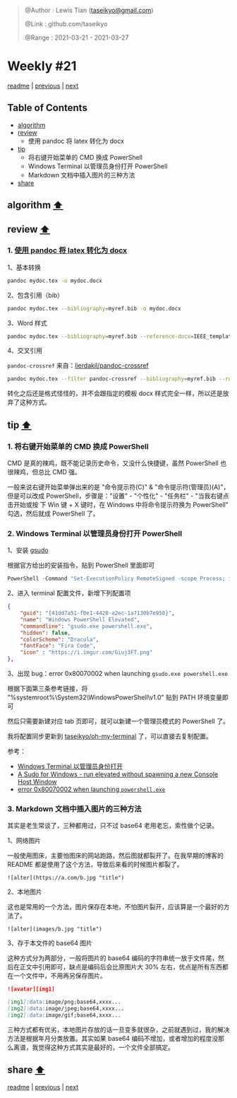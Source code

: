 > @Author  : Lewis Tian (taseikyo@gmail.com)
>
> @Link    : github.com/taseikyo
>
> @Range   : 2021-03-21 - 2021-03-27

# Weekly #21

[readme](../README.md) | [previous](202103W3.md) | [next](202103W5.md)

## Table of Contents

- [algorithm](#algorithm-)
- [review](#review-)
	- 使用 pandoc 将 latex 转化为 docx
- [tip](#tip-)
	- 将右键开始菜单的 CMD 换成 PowerShell
	- Windows Terminal 以管理员身份打开 PowerShell
	- Markdown 文档中插入图片的三种方法
- [share](#share-)

## algorithm [⬆](#weekly-21)

## review [⬆](#weekly-21)

### 1. [使用 pandoc 将 latex 转化为 docx](https://medium.com/@zhelinchen91/how-to-convert-from-latex-to-ms-word-with-pandoc-f2045a762293)

1、基本转换

```Bash
pandoc mydoc.tex -o mydoc.docx
```

2、包含引用（bib）

```Bash
pandoc mydoc.tex --bibliography=myref.bib -o mydoc.docx
```

3、Word 样式

```Bash
pandoc mydoc.tex --bibliography=myref.bib --reference-docx=IEEE_template.doc -o mydoc.docx
```

4、交叉引用

`pandoc-crossref` 来自：[lierdakil/pandoc-crossref](https://github.com/lierdakil/pandoc-crossref)

```Bash
pandoc mydoc.tex --filter pandoc-crossref --bibliography=myref.bib --reference-docx=IEEE_template.doc -o mydoc.docx
```

转化之后还是格式怪怪的，并不会跟指定的模板 docx 样式完全一样，所以还是放弃了这种方式。

## tip [⬆](#weekly-21)

### 1. 将右键开始菜单的 CMD 换成 PowerShell

CMD 是真的辣鸡，既不能记录历史命令，又没什么快捷键，虽然 PowerShell 也很辣鸡，但总比 CMD 强。

一般来说右键开始菜单弹出来的是 "命令提示符(C)" & "命令提示符(管理员)(A)"，但是可以改成 PowerShell，步骤是："设置" - "个性化" - "任务栏" - "当我右键点击开始或按 下 Win 键 + X 键时，在 Windows 中将命令提示符换为 PowerShell" 勾选，然后就成 PowerShell 了。

### 2. Windows Terminal 以管理员身份打开 PowerShell

1、安装 [gsudo](https://github.com/gerardog/gsudo)

根据官方给出的安装指令，贴到 PowerShell 里面即可

```PowerShell
PowerShell -Command "Set-ExecutionPolicy RemoteSigned -scope Process; iwr -useb https://raw.githubusercontent.com/gerardog/gsudo/master/installgsudo.ps1 | iex"
```

2、进入 terminal 配置文件，新增下列配置项

```Json
{
	"guid": "{41dd7a51-f0e1-4420-a2ec-1a7130b7e950}",
	"name": "Windows PowerShell Elevated",
	"commandline": "gsudo.exe powershell.exe",
	"hidden": false,
	"colorScheme": "Dracula",
	"fontFace": "Fira Code",
	"icon" : "https://i.imgur.com/Giuj3FT.png"
},
```

3、出现 bug：error 0x80070002 when launching `gsudo.exe powershell.exe`

根据下面第三条参考链接，将 "%systemroot%\System32\WindowsPowerShell\v1.0" 贴到 PATH 环境变量即可

然后只需要新建对应 tab 页即可，就可以新建一个管理员模式的 PowerShell 了。

我将配置同步更新到 [taseikyo/oh-my-terminal](https://github.com/taseikyo/oh-my-terminal) 了，可以直接去复制配置。

参考：

- [Windows Terminal 以管理员身份打开](https://blog.csdn.net/weixin_40263993/article/details/112917070)
- [A Sudo for Windows - run elevated without spawning a new Console Host Window](https://github.com/gerardog/gsudo)
- [error 0x80070002 when launching `powershell.exe`](https://github.com/microsoft/terminal/issues/6039)

### 3. Markdown 文档中插入图片的三种方法

其实是老生常谈了，三种都用过，只不过 base64 老用老忘，索性做个记录。

1、网络图片

一般使用图床，主要怕图床的网站跑路，然后图就都裂开了。在我早期的博客的 README 都是使用了这个方法，导致后来看的时候图片都裂了。

`![alter](https://a.com/b.jpg "title")`

2、本地图片

这也是常用的一个方法，图片保存在本地，不怕图片裂开，应该算是一个最好的方法了。

`![alter](images/b.jpg "title")`

3、存于本文件的 base64 图片

这种方式分为两部分，一般将图片的 base64 编码的字符串统一放于文件尾，然后在正文中引用即可，缺点是编码后会比原图片大 30% 左右，优点是所有东西都在一个文件中，不用再另保存图片。

```Markdown
![avatar][img1]

[img1]:data:image/png;base64,xxxx...
[img2]:data:image/jpeg;base64,xxxx...
[img2]:data:image/gif;base64,xxxx...
```

三种方式都有优劣，本地图片存放的话一旦变多就很杂，之前就遇到过，我的解决方法是根据年月分类放置。其实如果 base64 编码不增加，或者增加的程度没那么离谱，我觉得这种方式其实是最好的，一个文件全部搞定。

## share [⬆](#weekly-21)

[readme](../README.md) | [previous](202103W3.md) | [next](202103W5.md)
